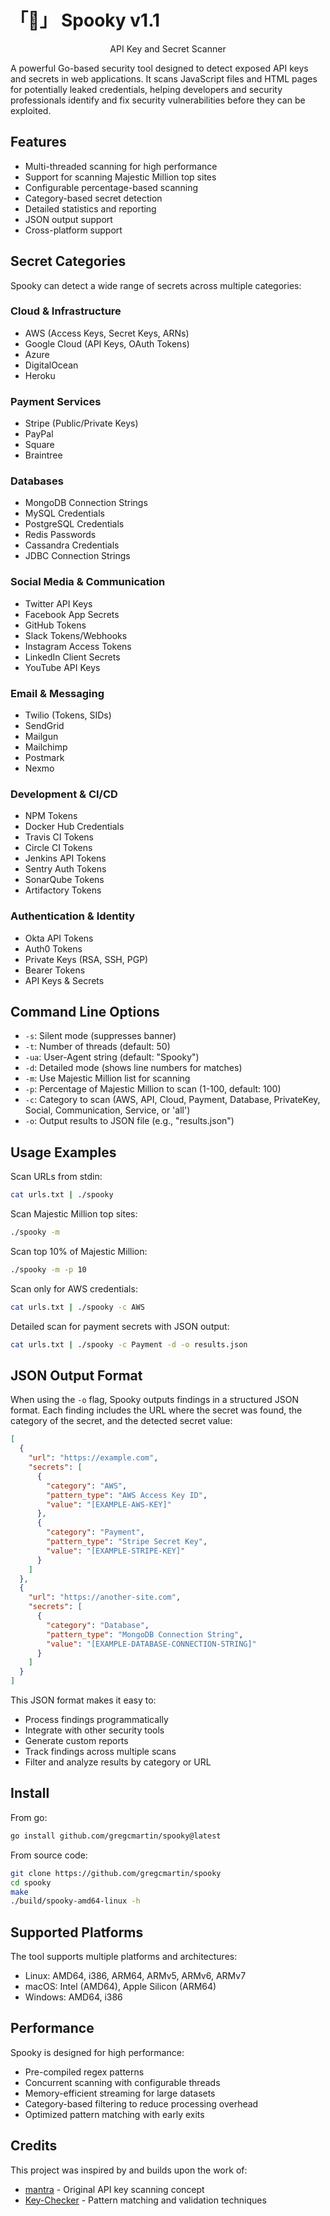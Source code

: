 # 「👻」 Spooky v1.1

<p align="center">API Key and Secret Scanner</p>

A powerful Go-based security tool designed to detect exposed API keys and secrets in web applications. It scans JavaScript files and HTML pages for potentially leaked credentials, helping developers and security professionals identify and fix security vulnerabilities before they can be exploited.

## Features

- Multi-threaded scanning for high performance
- Support for scanning Majestic Million top sites
- Configurable percentage-based scanning
- Category-based secret detection
- Detailed statistics and reporting
- JSON output support
- Cross-platform support

## Secret Categories

Spooky can detect a wide range of secrets across multiple categories:

### Cloud & Infrastructure
- AWS (Access Keys, Secret Keys, ARNs)
- Google Cloud (API Keys, OAuth Tokens)
- Azure
- DigitalOcean
- Heroku

### Payment Services
- Stripe (Public/Private Keys)
- PayPal
- Square
- Braintree

### Databases
- MongoDB Connection Strings
- MySQL Credentials
- PostgreSQL Credentials
- Redis Passwords
- Cassandra Credentials
- JDBC Connection Strings

### Social Media & Communication
- Twitter API Keys
- Facebook App Secrets
- GitHub Tokens
- Slack Tokens/Webhooks
- Instagram Access Tokens
- LinkedIn Client Secrets
- YouTube API Keys

### Email & Messaging
- Twilio (Tokens, SIDs)
- SendGrid
- Mailgun
- Mailchimp
- Postmark
- Nexmo

### Development & CI/CD
- NPM Tokens
- Docker Hub Credentials
- Travis CI Tokens
- Circle CI Tokens
- Jenkins API Tokens
- Sentry Auth Tokens
- SonarQube Tokens
- Artifactory Tokens

### Authentication & Identity
- Okta API Tokens
- Auth0 Tokens
- Private Keys (RSA, SSH, PGP)
- Bearer Tokens
- API Keys & Secrets

## Command Line Options

- `-s`: Silent mode (suppresses banner)
- `-t`: Number of threads (default: 50)
- `-ua`: User-Agent string (default: "Spooky")
- `-d`: Detailed mode (shows line numbers for matches)
- `-m`: Use Majestic Million list for scanning
- `-p`: Percentage of Majestic Million to scan (1-100, default: 100)
- `-c`: Category to scan (AWS, API, Cloud, Payment, Database, PrivateKey, Social, Communication, Service, or 'all')
- `-o`: Output results to JSON file (e.g., "results.json")

## Usage Examples

Scan URLs from stdin:
```bash
cat urls.txt | ./spooky
```

Scan Majestic Million top sites:
```bash
./spooky -m
```

Scan top 10% of Majestic Million:
```bash
./spooky -m -p 10
```

Scan only for AWS credentials:
```bash
cat urls.txt | ./spooky -c AWS
```

Detailed scan for payment secrets with JSON output:
```bash
cat urls.txt | ./spooky -c Payment -d -o results.json
```

## JSON Output Format

When using the `-o` flag, Spooky outputs findings in a structured JSON format. Each finding includes the URL where the secret was found, the category of the secret, and the detected secret value:

```json
[
  {
    "url": "https://example.com",
    "secrets": [
      {
        "category": "AWS",
        "pattern_type": "AWS Access Key ID",
        "value": "[EXAMPLE-AWS-KEY]"
      },
      {
        "category": "Payment",
        "pattern_type": "Stripe Secret Key",
        "value": "[EXAMPLE-STRIPE-KEY]"
      }
    ]
  },
  {
    "url": "https://another-site.com",
    "secrets": [
      {
        "category": "Database",
        "pattern_type": "MongoDB Connection String",
        "value": "[EXAMPLE-DATABASE-CONNECTION-STRING]"
      }
    ]
  }
]
```

This JSON format makes it easy to:
- Process findings programmatically
- Integrate with other security tools
- Generate custom reports
- Track findings across multiple scans
- Filter and analyze results by category or URL

## Install

From go:
```bash
go install github.com/gregcmartin/spooky@latest
```

From source code:
```bash
git clone https://github.com/gregcmartin/spooky
cd spooky
make
./build/spooky-amd64-linux -h
```

## Supported Platforms

The tool supports multiple platforms and architectures:

- Linux: AMD64, i386, ARM64, ARMv5, ARMv6, ARMv7
- macOS: Intel (AMD64), Apple Silicon (ARM64)
- Windows: AMD64, i386

## Performance

Spooky is designed for high performance:
- Pre-compiled regex patterns
- Concurrent scanning with configurable threads
- Memory-efficient streaming for large datasets
- Category-based filtering to reduce processing overhead
- Optimized pattern matching with early exits

## Credits

This project was inspired by and builds upon the work of:
- [mantra](https://github.com/brosck/mantra) - Original API key scanning concept
- [Key-Checker](https://github.com/daffainfo/Key-Checker) - Pattern matching and validation techniques

